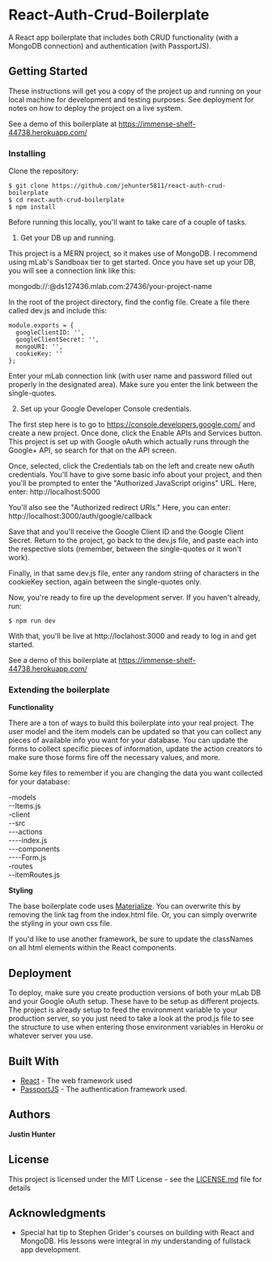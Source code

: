 # React-Auth-Crud-Boilerplate

A React app boilerplate that includes both CRUD functionality (with a MongoDB connection) and authentication (with PassportJS).

## Getting Started

These instructions will get you a copy of the project up and running on your local machine for development and testing purposes. See deployment for notes on how to deploy the project on a live system.

See a demo of this boilerplate at https://immense-shelf-44738.herokuapp.com/

### Installing

Clone the repository:

```shell
$ git clone https://github.com/jehunter5811/react-auth-crud-boilerplate
$ cd react-auth-crud-boilerplate
$ npm install
```

Before running this locally, you'll want to take care of a couple of tasks.

1) Get your DB up and running.

This project is a MERN project, so it makes use of MongoDB. I recommend using mLab's Sandboax tier to get started. Once you have set up your DB, you will see a connection link like this:

mongodb://<dbuser>:<dbpassword>@ds127436.mlab.com:27436/your-project-name

In the root of the project directory, find the config file. Create a file there called dev.js and include this:

```
module.exports = {
  googleClientID: '',
  googleClientSecret: '',
  mongoURI: '',
  cookieKey: ''
};
```
Enter your mLab connection link (with user name and password filled out properly in the designated area). Make sure you enter the link between the single-quotes.

2) Set up your Google Developer Console credentials.

The first step here is to go to https://console.developers.google.com/ and create a new project. Once done, click the Enable APIs and Services button. This project is set up with Google oAuth which actually runs through the Google+ API, so search for that on the API screen.

Once, selected, click the Credentials tab on the left and create new oAuth credentials. You'll have to give some basic info about your project, and then you'll be prompted to enter the "Authorized JavaScript origins" URL. Here, enter: http://localhost:5000

You'll also see the "Authorized redirect URIs." Here, you can enter: http://localhost:3000/auth/google/callback

Save that and you'll receive the Google Client ID and the Google Client Secret. Return to the project, go back to the dev.js file, and paste each into the respective slots (remember, between the single-quotes or it won't work).

Finally, in that same dev.js file, enter any random string of characters in the cookieKey section, again between the single-quotes only.

Now, you're ready to fire up the development server. If you haven't already, run:


```shell
$ npm run dev
```

With that, you'll be live at http://loclahost:3000 and ready to log in and get started.


See a demo of this boilerplate at https://immense-shelf-44738.herokuapp.com/


### Extending the boilerplate

**Functionality**

There are a ton of ways to build this boilerplate into your real project. The user model and the item models can be updated so that you can collect any pieces of available info you want for your database. You can update the forms to collect specific pieces of information, update the action creators to make sure those forms fire off the necessary values, and more.

Some key files to remember if you are changing the data you want collected for your database:

-models  
--Items.js  
-client  
--src  
---actions  
----index.js  
---components  
----Form.js  
-routes  
--itemRoutes.js  

**Styling**

The base boilerplate code uses [Materialize](http://materializecss.com/). You can overwrite this by removing the link tag from the index.html file. Or, you can simply overwrite the styling in your own css file.

If you'd like to use another framework, be sure to update the classNames on all html elements within the React components.

## Deployment

To deploy, make sure you create production versions of both your mLab DB and your Google oAuth setup. These have to be setup as different projects. The project is already setup to feed the environment variable to your production server, so you just need to take a look at the prod.js file to see the structure to use when entering those environment variables in Heroku or whatever server you use.

## Built With

* [React](https://reactjs.org/) - The web framework used
* [PassportJS](http://www.passportjs.org/) - The authentication framework used.

## Authors

**Justin Hunter**


## License

This project is licensed under the MIT License - see the [LICENSE.md](LICENSE.md) file for details

## Acknowledgments

* Special hat tip to Stephen Grider's courses on building with React and MongoDB. His lessons were integral in my understanding of fullstack app development.
